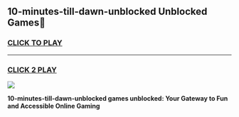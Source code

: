 
## 10-minutes-till-dawn-unblocked Unblocked Games👋
<h3>
<a href="https://news.freeplayer.one?title=10-minutes-till-dawn-unblocked&ref=16F">CLICK TO PLAY</a></h3>
<hr>

<h3>
<a href="https://news.freeplayer.one?title=10-minutes-till-dawn-unblocked&ref=16F">CLICK 2 PLAY</a>
  
</h3>

<a href="https://news.freeplayer.one?title=10-minutes-till-dawn-unblocked&ref=16F/"><img src="https://clearcache.store/games.png"></a>


**10-minutes-till-dawn-unblocked games unblocked: Your Gateway to Fun and Accessible Online Gaming**
